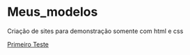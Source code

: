 # Meus_modelos
 Criação de sites para demonstração somente com html e css

 <a href="https://andrefonsecafontes.github.io/Meus_modelos/teste001.html">Primeiro Teste</a>

